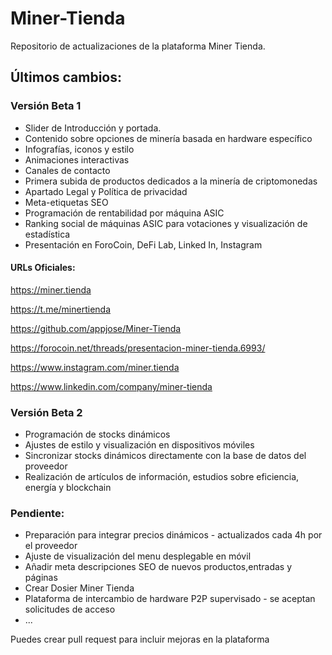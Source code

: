 # Miner-Tienda
Repositorio de actualizaciones de la plataforma Miner Tienda. 


## Últimos cambios:

 ### Versión Beta 1
- Slider de Introducción y portada.
- Contenido sobre opciones de minería basada en hardware específico
- Infografías, iconos y estilo
- Animaciones interactivas
- Canales de contacto
- Primera subida de productos dedicados a la minería de criptomonedas
- Apartado Legal y Política de privacidad
- Meta-etiquetas SEO
- Programación de rentabilidad por máquina ASIC
- Ranking social de máquinas ASIC para votaciones y visualización de estadística
- Presentación en ForoCoin, DeFi Lab, Linked In, Instagram

#### URLs Oficiales:

https://miner.tienda

https://t.me/minertienda

https://github.com/appjose/Miner-Tienda

https://forocoin.net/threads/presentacion-miner-tienda.6993/

https://www.instagram.com/miner.tienda

https://www.linkedin.com/company/miner-tienda


### Versión Beta 2

- Programación de stocks dinámicos
- Ajustes de estilo y visualización en dispositivos móviles
- Sincronizar stocks dinámicos directamente con la base de datos del proveedor 
- Realización de artículos de información, estudios sobre eficiencia, energía y blockchain

### Pendiente:
- Preparación para integrar precios dinámicos - actualizados cada 4h por el proveedor
- Ajuste de visualización del menu desplegable en móvil
- Añadir meta descripciones SEO de nuevos productos,entradas y páginas
- Crear Dosier Miner Tienda 
- Plataforma de intercambio de hardware P2P supervisado - se aceptan solicitudes de acceso
- ...

Puedes crear pull request para incluir mejoras en la plataforma
